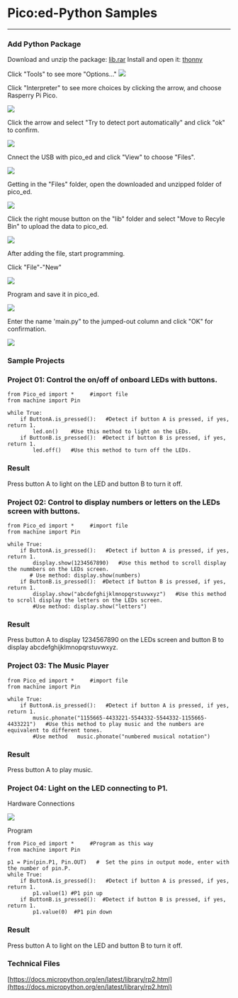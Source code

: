 # Pico:ed-Python Samples



---


### Add Python Package 
Download and unzip the package: [lib.rar](https://github.com/elecfreaks/pico_ed/archive/refs/heads/master.zip)
Install and open it: [thonny](https://github.com/thonny/thonny/releases/download/v3.3.13/thonny-3.3.13.exe)

Click "Tools" to see more "Options..." 
![](./images/pico-ed-py-01.png)

Click "Interpreter" to see more choices by clicking the arrow, and choose Rasperry Pi Pico. 

![](./images/pico-ed-py-02.png)

Click the arrow and select "Try to detect port automatically" and click "ok" to confirm. 

![](./images/pico-ed-py-03.png)

Cnnect the USB with pico_ed and click "View" to choose "Files".

![](./images/pico-ed-py-04.png)

Getting in the "Files" folder, open the downloaded and unzipped folder of pico_ed. 

![](./images/pico-ed-py-05.png)

Click the right mouse button on the "lib" folder and select "Move to Recyle Bin" to upload the data to pico_ed.

![](./images/pico-ed-py-06.png)

After adding the file, start programming. 

Click "File"-"New"

![](./images/pico-ed-py-07.png)

Program and save it in pico_ed.

![](./images/pico-ed-py-08.png)

Enter the name 'main.py" to the jumped-out column and click "OK" for confirmation. 

![](./images/pico-ed-py-09.png)

### Sample Projects
### Project 01: Control the on/off of onboard LEDs with buttons.    
```
from Pico_ed import *     #import file
from machine import Pin

while True:   
    if ButtonA.is_pressed():   #Detect if button A is pressed, if yes, return 1. 
        led.on()    #Use this method to light on the LEDs. 
    if ButtonB.is_pressed():  #Detect if button B is pressed, if yes, return 1. 
        led.off()   #Use this method to turn off the LEDs.

```
### Result
Press button A to light on the LED and button B to turn it off. 

### Project 02: Control to display numbers or letters on the LEDs screen with buttons. 
```
from Pico_ed import *     #import file
from machine import Pin

while True:   
    if ButtonA.is_pressed():   #Detect if button A is pressed, if yes, return 1. 
        display.show(1234567890)   #Use this method to scroll display the nummbers on the LEDs screen. 
       # Use method: display.show(numbers)
    if ButtonB.is_pressed():  #Detect if button B is pressed, if yes, return 1. 
        display.show("abcdefghijklmnopqrstuvwxyz")   #Use this method to scroll display the letters on the LEDs screen. 
        #Use method: display.show("letters")
```
### Result
Press button A to display  1234567890 on the LEDs screen and button B to display abcdefghijklmnopqrstuvwxyz. 

### Project 03: The Music Player 
```
from Pico_ed import *     #import file
from machine import Pin

while True:   
    if ButtonA.is_pressed():   #Detect if button A is pressed, if yes, return 1. 
        music.phonate("1155665-4433221-5544332-5544332-1155665-4433221")   #Use this method to play music and the numbers are equivalent to different tones. 
        #Use method   music.phonate("numbered musical notation")
```
### Result
Press button A to play music. 

### Project 04: Light on the LED connecting to P1. 

Hardware Connections

![](./images/pico-ed-py-10.png)

Program

```
from Pico_ed import *     #Program as this way
from machine import Pin

p1 = Pin(pin.P1, Pin.OUT)   #  Set the pins in output mode, enter with the number of pin.P. 
while True:   
    if ButtonA.is_pressed():   #Detect if button A is pressed, if yes, return 1.
        p1.value(1) #P1 pin up 
    if ButtonB.is_pressed():  #Detect if button B is pressed, if yes, return 1. 
        p1.value(0)  #P1 pin down
```

### Result 
Press button A to light on the LED and button B to turn it off. 

### Technical Files
[https://docs.micropython.org/en/latest/library/rp2.html](https://docs.micropython.org/en/latest/library/rp2.html)
